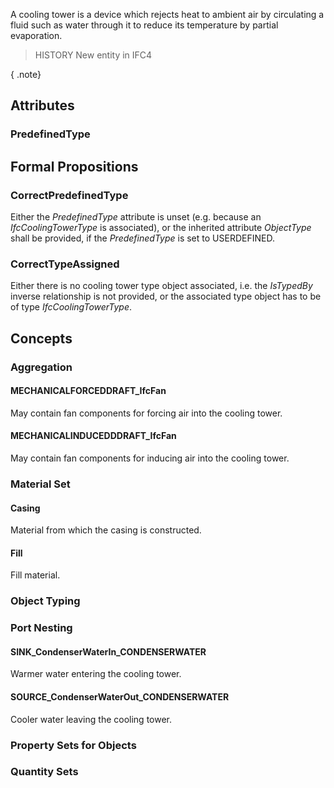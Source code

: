 A cooling tower is a device which rejects heat to ambient air by circulating a fluid such as water through it to reduce its temperature by partial evaporation.

<!-- end of short definition -->


> HISTORY New entity in IFC4

{ .note}
>

## Attributes

### PredefinedType


## Formal Propositions

### CorrectPredefinedType
Either the _PredefinedType_ attribute is unset (e.g. because an _IfcCoolingTowerType_ is associated), or the inherited attribute _ObjectType_ shall be provided, if the _PredefinedType_ is set to USERDEFINED.

### CorrectTypeAssigned
Either there is no cooling tower type object associated, i.e. the _IsTypedBy_ inverse relationship is not provided, or the associated type object has to be of type _IfcCoolingTowerType_.

## Concepts

### Aggregation



#### MECHANICALFORCEDDRAFT_IfcFan

May contain fan components for forcing air into the cooling tower.

#### MECHANICALINDUCEDDDRAFT_IfcFan

May contain fan components for inducing air into the cooling tower.

### Material Set



#### Casing

Material from which the casing is constructed.

#### Fill

Fill material.

### Object Typing



### Port Nesting



#### SINK_CondenserWaterIn_CONDENSERWATER

Warmer water entering the cooling tower.

#### SOURCE_CondenserWaterOut_CONDENSERWATER

Cooler water leaving the cooling tower.

### Property Sets for Objects



### Quantity Sets



